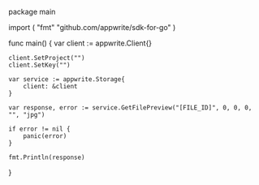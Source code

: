 package main

import (
    "fmt"
    "github.com/appwrite/sdk-for-go"
)

func main() {
    var client := appwrite.Client{}

    client.SetProject("")
    client.SetKey("")

    var service := appwrite.Storage{
        client: &client
    }

    var response, error := service.GetFilePreview("[FILE_ID]", 0, 0, 0, "", "jpg")

    if error != nil {
        panic(error)
    }

    fmt.Println(response)
}